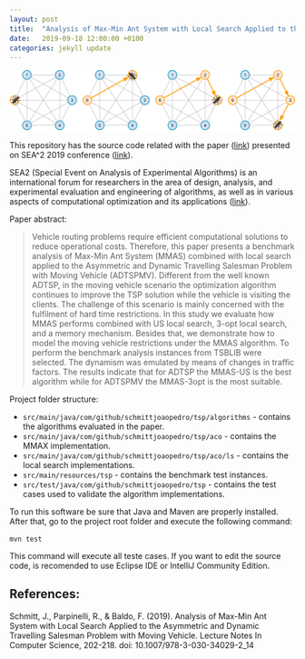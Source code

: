 ```yaml
---
layout: post
title:  "Analysis of Max-Min Ant System with Local Search Applied to the Asymmetric and Dynamic Travelling Salesman Problem with Moving Vehicle"
date:   2019-09-18 12:00:00 +0100
categories: jekyll update
---
```


![Ant Colony Optimization](/assets/imgs/path.png)

This repository has the source code related with the paper ([link](https://link.springer.com/chapter/10.1007/978-3-030-34029-2_14)) presented on SEA^2 2019 conference ([link](https://www.springer.com/gp/book/9783030340285)).

SEA2 (Special Event on Analysis of Experimental Algorithms) is an international forum for researchers in the area of design, analysis, and experimental evaluation and engineering of algorithms, as well as in various aspects of computational optimization and its applications ([link](https://www.easychair.org/cfp/SEA2019)).

Paper abstract:
> Vehicle routing problems require efficient computational solutions to reduce operational costs. Therefore, this paper presents a benchmark analysis of Max-Min Ant System (MMAS) combined with local search applied to the Asymmetric and Dynamic Travelling Salesman Problem with Moving Vehicle (ADTSPMV). Different from the well known ADTSP, in the moving vehicle scenario the optimization algorithm continues to improve the TSP solution while the vehicle is visiting the clients. The challenge of this scenario is mainly concerned with the fulfilment of hard time restrictions. In this study we evaluate how MMAS performs combined with US local search, 3-opt local search, and a memory mechanism. Besides that, we demonstrate how to model the moving vehicle restrictions under the MMAS algorithm. To perform the benchmark analysis instances from TSBLIB were selected. The dynamism was emulated by means of changes in traffic factors. The results indicate that for ADTSP the MMAS-US is the best algorithm while for ADTSPMV the MMAS-3opt is the most suitable.

Project folder structure:
* `src/main/java/com/github/schmittjoaopedro/tsp/algorithms` - contains the algorithms evaluated in the paper.
* `src/main/java/com/github/schmittjoaopedro/tsp/aco` - contains the MMAX implementation.
* `src/main/java/com/github/schmittjoaopedro/tsp/aco/ls` - contains the local search implementations.
* `src/main/resources/tsp` - contains the benchmark test instances.
* `src/test/java/com/github/schmittjoaopedro/tsp` - contains the test cases used to validate the algorithm implementations.

To run this software be sure that Java and Maven are properly installed. After that, go to the project root folder and execute the following command:

```shell
mvn test
```

This command will execute all teste cases.
If you want to edit the source code, is recomended to use Eclipse IDE or IntelliJ Community Edition.

## References:

Schmitt, J., Parpinelli, R., & Baldo, F. (2019). Analysis of Max-Min Ant System with Local Search Applied to the Asymmetric and Dynamic Travelling Salesman Problem with Moving Vehicle. Lecture Notes In Computer Science, 202-218. doi: 10.1007/978-3-030-34029-2_14